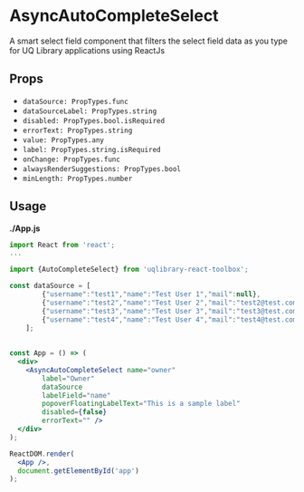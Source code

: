 # AsyncAutoCompleteSelect

A smart select field component that filters the select field data as you type for UQ Library applications using ReactJs

## Props
- `dataSource: PropTypes.func`
- `dataSourceLabel: PropTypes.string`
- `disabled: PropTypes.bool.isRequired`
- `errorText: PropTypes.string`
- `value: PropTypes.any`
- `label: PropTypes.string.isRequired`
- `onChange: PropTypes.func`
- `alwaysRenderSuggestions: PropTypes.bool`
- `minLength: PropTypes.number`

## Usage

**./App.js**
```jsx
import React from 'react';
...

import {AutoCompleteSelect} from 'uqlibrary-react-toolbox';

const dataSource = [
        {"username":"test1","name":"Test User 1","mail":null},
        {"username":"test2","name":"Test User 2","mail":"test2@test.com"},
        {"username":"test3","name":"Test User 3","mail":"test3@test.com"},
        {"username":"test4","name":"Test User 4","mail":"test4@test.com"}
    ];
    
 
const App = () => (
  <div>
    <AsyncAutoCompleteSelect name="owner"
        label="Owner"
        dataSource
        labelField="name"
        popoverFloatingLabelText="This is a sample label"
        disabled={false}
        errorText="" />
  </div>
);

ReactDOM.render(
  <App />,
  document.getElementById('app')
);
```
